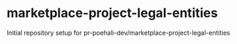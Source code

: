 # marketplace-project-legal-entities

Initial repository setup for pr-poehali-dev/marketplace-project-legal-entities